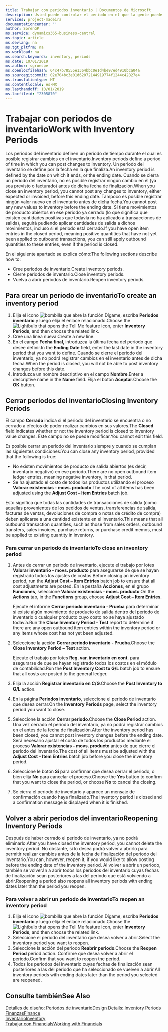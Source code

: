 ```yaml
---
title: Trabajar con periodos inventario | Documentos de Microsoft
description: Usted puede controlar el periodo en el que la gente puede registrar cambios en el inventario mediante la definición de periodos de inventario.
services: project-madeira
documentationcenter: ''
author: SorenGP
ms.service: dynamics365-business-central
ms.topic: article
ms.devlang: na
ms.tgt_pltfrm: na
ms.workload: na
ms.search.keywords: inventory, periods
ms.date: 10/01/2019
ms.author: sgroespe
ms.openlocfilehash: 64c47b78555e1364bbc0e1d4be97ed4910bca04a
ms.sourcegitcommit: 02e704bc3e01d62072144919774f1244c42827e4
ms.translationtype: HT
ms.contentlocale: es-MX
ms.lasthandoff: 10/01/2019
ms.locfileid: "2305870"
---
```

# <a name="work-with-inventory-periods"></a><span data-ttu-id="fa736-103">Trabajar con periodos de inventario</span><span class="sxs-lookup"><span data-stu-id="fa736-103">Work with Inventory Periods</span></span>
<span data-ttu-id="fa736-104">Los periodos del inventario definen un periodo de tiempo durante el cual es posible registrar cambios en el inventario.</span><span class="sxs-lookup"><span data-stu-id="fa736-104">Inventory periods define a period of time in which you can post changes to inventory.</span></span> <span data-ttu-id="fa736-105">Un periodo del inventario se define por la fecha en la que finaliza.</span><span class="sxs-lookup"><span data-stu-id="fa736-105">An inventory period is defined by the date on which it ends, or the ending date.</span></span> <span data-ttu-id="fa736-106">Cuando se cierra un periodo del inventario, no es posible registrar ningún cambio en él (ya sea previsto o facturado) antes de dicha fecha de finalización.</span><span class="sxs-lookup"><span data-stu-id="fa736-106">When you close an inventory period, you cannot post any changes to inventory, either expected or invoiced, before this ending date.</span></span> <span data-ttu-id="fa736-107">Tampoco es posible registrar ningún valor nuevo en el inventario antes de dicha fecha.</span><span class="sxs-lookup"><span data-stu-id="fa736-107">You cannot post any new values to inventory before the ending date.</span></span> <span data-ttu-id="fa736-108">Si tiene movimientos de producto abiertos en ese periodo ya cerrado (lo que significa que existen cantidades positivas que todavía no ha aplicado a transacciones de salida), seguirá pudiendo aplicar cantidades de salida a dichos movimientos, incluso si el periodo está cerrado.</span><span class="sxs-lookup"><span data-stu-id="fa736-108">If you have open item entries in the closed period, meaning positive quantities that have not yet been applied to outbound transactions, you can still apply outbound quantities to these entries, even if the period is closed.</span></span>  

<span data-ttu-id="fa736-109">En el siguiente apartado se explica cómo:</span><span class="sxs-lookup"><span data-stu-id="fa736-109">The following sections describe how to:</span></span>  

* <span data-ttu-id="fa736-110">Cree periodos de inventario.</span><span class="sxs-lookup"><span data-stu-id="fa736-110">Create inventory periods.</span></span>  
* <span data-ttu-id="fa736-111">Cierre periodos de inventario.</span><span class="sxs-lookup"><span data-stu-id="fa736-111">Close inventory periods.</span></span>  
* <span data-ttu-id="fa736-112">Vuelva a abrir periodos de inventario.</span><span class="sxs-lookup"><span data-stu-id="fa736-112">Reopen inventory periods.</span></span>  

## <a name="to-create-an-inventory-period"></a><span data-ttu-id="fa736-113">Para crear un periodo de inventario</span><span class="sxs-lookup"><span data-stu-id="fa736-113">To create an inventory period</span></span>  
1. <span data-ttu-id="fa736-114">Elija el icono ![bombilla que abre la función Dígame](media/ui-search/search_small.png "Dígame que desea hacer"), escriba **Periodos inventario** y luego elija el enlace relacionado.</span><span class="sxs-lookup"><span data-stu-id="fa736-114">Choose the ![Lightbulb that opens the Tell Me feature](media/ui-search/search_small.png "Tell me what you want to do") icon, enter **Inventory Periods**, and then choose the related link.</span></span>  
2. <span data-ttu-id="fa736-115">Cree una línea nueva.</span><span class="sxs-lookup"><span data-stu-id="fa736-115">Create a new line.</span></span>  
3. <span data-ttu-id="fa736-116">En el campo **Fecha final**, introduzca la última fecha del periodo que desee definir.</span><span class="sxs-lookup"><span data-stu-id="fa736-116">In the **Ending Date** field, enter the last date in the inventory period that you want to define.</span></span> <span data-ttu-id="fa736-117">Cuando se cierre el periodo del inventario, ya no podrá registrar cambios en el inventario antes de dicha fecha.</span><span class="sxs-lookup"><span data-stu-id="fa736-117">When the period is closed, you will not be able to post inventory changes before this date.</span></span>  
4. <span data-ttu-id="fa736-118">Introduzca un nombre descriptivo en el campo **Nombre**.</span><span class="sxs-lookup"><span data-stu-id="fa736-118">Enter a descriptive name in the **Name** field.</span></span> <span data-ttu-id="fa736-119">Elija el botón **Aceptar**.</span><span class="sxs-lookup"><span data-stu-id="fa736-119">Choose the **OK** button.</span></span>  

## <a name="closing-inventory-periods"></a><span data-ttu-id="fa736-120">Cerrar periodos del inventario</span><span class="sxs-lookup"><span data-stu-id="fa736-120">Closing Inventory Periods</span></span>  
<span data-ttu-id="fa736-121">El campo **Cerrado** indica si el periodo del inventario se encuentra o no cerrado a efectos de poder realizar cambios en sus valores.</span><span class="sxs-lookup"><span data-stu-id="fa736-121">The **Closed** field indicates whether or not the inventory period is closed to inventory value changes.</span></span> <span data-ttu-id="fa736-122">Este campo no se puede modificar.</span><span class="sxs-lookup"><span data-stu-id="fa736-122">You cannot edit this field.</span></span>  

<span data-ttu-id="fa736-123">Es posible cerrar un periodo del inventario siempre y cuando se cumplan las siguientes condiciones:</span><span class="sxs-lookup"><span data-stu-id="fa736-123">You can close any inventory period, provided that the following is true:</span></span>  

* <span data-ttu-id="fa736-124">No existen movimientos de producto de salida abiertos (es decir, inventario negativo) en ese periodo.</span><span class="sxs-lookup"><span data-stu-id="fa736-124">There are no open outbound item ledger entries, meaning negative inventory, in that period.</span></span>  
* <span data-ttu-id="fa736-125">Se ha ajustado el costo de todos los productos utilizando el proceso **Valorar existencias - movs. producto**.</span><span class="sxs-lookup"><span data-stu-id="fa736-125">The cost of all items has been adjusted using the **Adjust Cost – Item Entries** batch job.</span></span>  

<span data-ttu-id="fa736-126">Esto significa que todas las cantidades de transacciones de salida (como aquellas provenientes de los pedidos de ventas, transferencias de salida, facturas de ventas, devoluciones de compra o notas de crédito de compra) deben aplicarse a una cantidad existente en el inventario.</span><span class="sxs-lookup"><span data-stu-id="fa736-126">This means that all outbound transaction quantities, such as those from sales orders, outbound transfers, sales invoices, purchase returns, or purchase credit memos, must be applied to existing quantity in inventory.</span></span>  

### <a name="to-close-an-inventory-period"></a><span data-ttu-id="fa736-127">Para cerrar un periodo de inventario</span><span class="sxs-lookup"><span data-stu-id="fa736-127">To close an inventory period</span></span>  
1. <span data-ttu-id="fa736-128">Antes de cerrar un periodo de inventario, ejecute el trabajo por lotes **Valorar inventario - movs. producto** para asegurarse de que se hayan registrado todos los ajustes de costos.</span><span class="sxs-lookup"><span data-stu-id="fa736-128">Before closing an inventory period, run the **Adjust Cost – Item Entries** batch job to ensure that all cost adjustments are posted.</span></span> <span data-ttu-id="fa736-129">En la pestaña **Acciones**, en el grupo **Funciones**, seleccione **Valorar existencias - movs. producto**.</span><span class="sxs-lookup"><span data-stu-id="fa736-129">On the **Actions** tab, in the **Functions** group, choose **Adjust Cost – Item Entries**.</span></span>  

     <span data-ttu-id="fa736-130">Ejecute el informe **Cerrar periodo inventario - Prueba** para determinar si existe algún movimiento de producto de salida dentro del periodo de inventario o cualquier producto cuyo costo no se haya ajustado todavía.</span><span class="sxs-lookup"><span data-stu-id="fa736-130">Run the **Close Inventory Period – Test** report to determine if there are any open outbound item entries within the inventory period or any items whose cost has not yet been adjusted.</span></span>  
2. <span data-ttu-id="fa736-131">Seleccione la acción **Cerrar periodo inventario - Prueba**.</span><span class="sxs-lookup"><span data-stu-id="fa736-131">Choose the **Close Inventory Period – Test** action.</span></span>  

     <span data-ttu-id="fa736-132">Ejecute el trabajo por lotes **Reg. var. inventario en cont.** para asegurarse de que se hayan registrado todos los costos en el módulo de contabilidad.</span><span class="sxs-lookup"><span data-stu-id="fa736-132">Run the **Post Inventory Cost to G/L** batch job to ensure that all costs are posted to the general ledger.</span></span>  
3. <span data-ttu-id="fa736-133">Elija la acción **Registrar inventario en C/G**.</span><span class="sxs-lookup"><span data-stu-id="fa736-133">Choose the **Post Inventory to G/L** action.</span></span>  
4. <span data-ttu-id="fa736-134">En la página **Periodos inventario**, seleccione el periodo de inventario que desea cerrar.</span><span class="sxs-lookup"><span data-stu-id="fa736-134">On the **Inventory Periods** page, select the inventory period you want to close.</span></span>  
5. <span data-ttu-id="fa736-135">Seleccione la acción **Cerrar periodo**.</span><span class="sxs-lookup"><span data-stu-id="fa736-135">Choose the **Close Period** action.</span></span> <span data-ttu-id="fa736-136">Una vez cerrado el periodo del inventario, ya no podrá registrar cambios en el antes de la fecha de finalización.</span><span class="sxs-lookup"><span data-stu-id="fa736-136">After the inventory period has been closed, you cannot post inventory changes before the ending date.</span></span> <span data-ttu-id="fa736-137">Será necesario ajustar el costo de todos los productos mediante el proceso **Valorar existencias - movs. producto** antes de que cierre el periodo del inventario.</span><span class="sxs-lookup"><span data-stu-id="fa736-137">The cost of all items must be adjusted with the **Adjust Cost – Item Entries** batch job before you close the inventory period.</span></span>  
6. <span data-ttu-id="fa736-138">Seleccione le botón **Sí** para confirmar que desea cerrar el periodo, o bien elija **No** para cancelar el proceso.</span><span class="sxs-lookup"><span data-stu-id="fa736-138">Choose the **Yes** button to confirm that you want to close the period, or choose **No** to cancel the closing.</span></span>  
7. <span data-ttu-id="fa736-139">Se cierra el periodo de inventario y aparece un mensaje de confirmación cuando haya finalizado.</span><span class="sxs-lookup"><span data-stu-id="fa736-139">The inventory period is closed and a confirmation message is displayed when it is finished.</span></span>  

## <a name="reopening-inventory-periods"></a><span data-ttu-id="fa736-140">Volver a abrir periodos del inventario</span><span class="sxs-lookup"><span data-stu-id="fa736-140">Reopening Inventory Periods</span></span>  
<span data-ttu-id="fa736-141">Después de haber cerrado el periodo de inventario, ya no podrá eliminarlo.</span><span class="sxs-lookup"><span data-stu-id="fa736-141">After you have closed the inventory period, you cannot delete the inventory period.</span></span> <span data-ttu-id="fa736-142">No obstante, si lo desea podrá volver a abrirlo para permitir realizar cambios antes de la fecha de finalización del periodo del inventario.</span><span class="sxs-lookup"><span data-stu-id="fa736-142">You can, however, reopen it, if you would like to allow posting before the ending date of the inventory period.</span></span> <span data-ttu-id="fa736-143">Al volver a abrir un periodo, también se volverán a abrir todos los periodos del inventario cuyas fechas de finalización sean posteriores a las del periodo que está volviendo a abrir.</span><span class="sxs-lookup"><span data-stu-id="fa736-143">Reopening a period also reopens all inventory periods with ending dates later than the period you reopen.</span></span>  

### <a name="to-reopen-an-inventory-period"></a><span data-ttu-id="fa736-144">Para volver a abrir un periodo de inventario</span><span class="sxs-lookup"><span data-stu-id="fa736-144">To reopen an inventory period</span></span>  
1. <span data-ttu-id="fa736-145">Elija el icono ![bombilla que abre la función Dígame](media/ui-search/search_small.png "Dígame que desea hacer"), escriba **Periodos inventario** y luego elija el enlace relacionado.</span><span class="sxs-lookup"><span data-stu-id="fa736-145">Choose the ![Lightbulb that opens the Tell Me feature](media/ui-search/search_small.png "Tell me what you want to do") icon, enter **Inventory Periods**, and then choose the related link.</span></span>  
2. <span data-ttu-id="fa736-146">Seleccione el periodo del inventario que desea volver a abrir.</span><span class="sxs-lookup"><span data-stu-id="fa736-146">Select the inventory period you want to reopen.</span></span>  
3. <span data-ttu-id="fa736-147">Seleccione la acción del periodo **Reabrir periodo**.</span><span class="sxs-lookup"><span data-stu-id="fa736-147">Choose the **Reopen Period** period action.</span></span> <span data-ttu-id="fa736-148">Confirme que desea volver a abrir el periodo.</span><span class="sxs-lookup"><span data-stu-id="fa736-148">Confirm that you want to reopen the period.</span></span>  
4. <span data-ttu-id="fa736-149">Todos los periodos del inventario cuyas fechas de finalización sean posteriores a las del periodo que ha seleccionado se vuelven a abrir.</span><span class="sxs-lookup"><span data-stu-id="fa736-149">All inventory periods with ending dates later than the period you selected are reopened.</span></span>  

## <a name="see-also"></a><span data-ttu-id="fa736-150">Consulte también</span><span class="sxs-lookup"><span data-stu-id="fa736-150">See Also</span></span>  
[<span data-ttu-id="fa736-151">Detalles de diseño: Periodos de inventario</span><span class="sxs-lookup"><span data-stu-id="fa736-151">Design Details: Inventory Periods</span></span>](design-details-inventory-periods.md)  
[<span data-ttu-id="fa736-152">Finanzas</span><span class="sxs-lookup"><span data-stu-id="fa736-152">Finance</span></span>](finance.md)  
[<span data-ttu-id="fa736-153">Inventario</span><span class="sxs-lookup"><span data-stu-id="fa736-153">Inventory</span></span>](inventory-manage-inventory.md)  
[<span data-ttu-id="fa736-154">Trabajar con Financials</span><span class="sxs-lookup"><span data-stu-id="fa736-154">Working with Financials</span></span>](ui-work-product.md)
